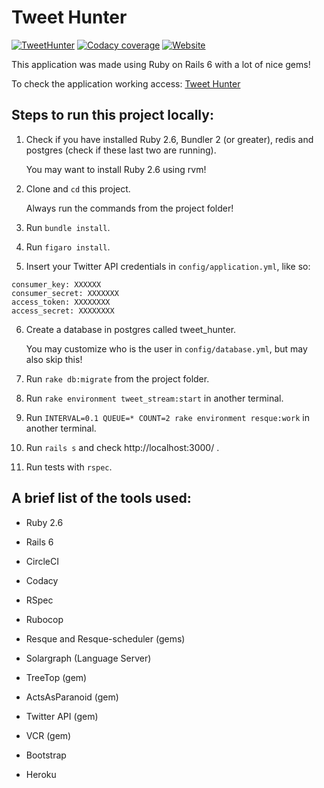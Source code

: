 Tweet Hunter
===========

[![TweetHunter](https://img.shields.io/circleci/build/gh/rafaelcgs10/TweetHunter?style=for-the-badge)](https://circleci.com/gh/rafaelcgs10/TweetHunter)
[![Codacy coverage](https://img.shields.io/codacy/coverage/0a6bda44c9aa4a7185a7886de0667e80?style=for-the-badge)](https://app.codacy.com/manual/rafaelcgs10/TweetHunter?utm_source=github.com&utm_medium=referral&utm_content=rafaelcgs10/TweetHunter&utm_campaign=Badge_Grade_Dashboard)
[![Website](https://img.shields.io/website?label=Go%20to%20Tweet-Hunter&style=for-the-badge&up_message=online&url=https%3A%2F%2Ftweet-hunter.herokuapp.com%2F)](https://tweet-hunter.herokuapp.com)

This application was made using Ruby on Rails 6 with a lot of nice gems!

To check the application working access: [Tweet Hunter](https://tweet-hunter.herokuapp.com)

## Steps to run this project locally:

1. Check if you have installed Ruby 2.6, Bundler 2 (or greater), redis and postgres (check if these last two are running).

   You may want to install Ruby 2.6 using rvm!
   
2. Clone and `cd` this project.

   Always run the commands from the project folder!

3. Run `bundle install`.

4. Run `figaro install`.

5. Insert your Twitter API credentials in `config/application.yml`, like so:

```
consumer_key: XXXXXX
consumer_secret: XXXXXXX
access_token: XXXXXXXX
access_secret: XXXXXXXX
```

6. Create a database in postgres called tweet_hunter.

   You may customize who is the user in `config/database.yml`, but may also skip this!

7. Run `rake db:migrate` from the project folder.

8. Run `rake environment tweet_stream:start` in another terminal.

8. Run `INTERVAL=0.1 QUEUE=* COUNT=2 rake environment resque:work` in another terminal.

9. Run `rails s` and check http://localhost:3000/ .

10. Run tests with `rspec`.

## A brief list of the tools used:

* Ruby 2.6

* Rails 6

* CircleCI

* Codacy

* RSpec

* Rubocop

* Resque and Resque-scheduler (gems)

* Solargraph (Language Server)

* TreeTop (gem)

* ActsAsParanoid (gem)

* Twitter API (gem)

* VCR (gem)

* Bootstrap

* Heroku
